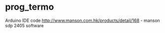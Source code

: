 # prog_termo
Arduino IDE code
http://www.manson.com.hk/products/detail/168 - manson sdp 2405 software
